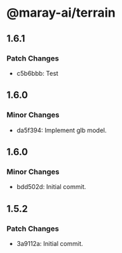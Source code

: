 # @maray-ai/terrain

## 1.6.1

### Patch Changes

- c5b6bbb: Test

## 1.6.0

### Minor Changes

- da5f394: Implement glb model.

## 1.6.0

### Minor Changes

- bdd502d: Initial commit.

## 1.5.2

### Patch Changes

- 3a9112a: Initial commit.
